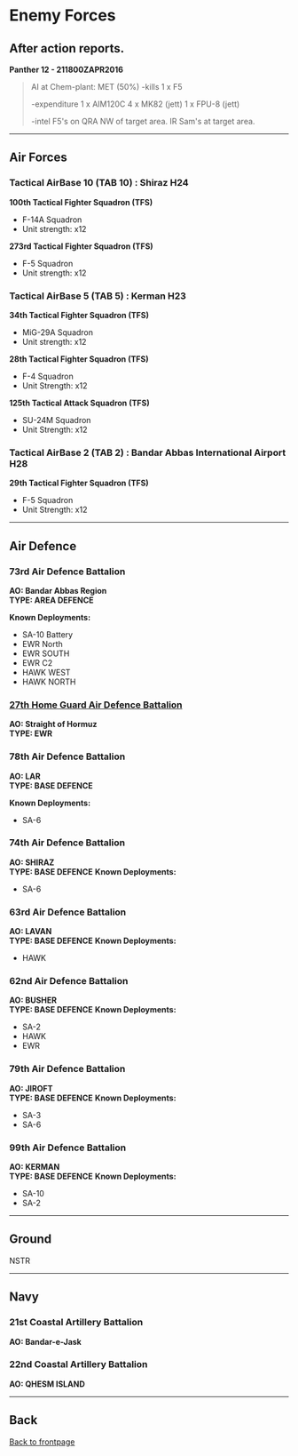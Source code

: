 # Enemy Forces

## After action reports.

**Panther 12 - 211800ZAPR2016**
> AI at Chem-plant: MET (50%)
> -kills
> 1 x F5
> 
> -expenditure
> 1 x AIM120C
> 4 x MK82 (jett)
> 1 x FPU-8 (jett)
> 
> -intel
> F5's on QRA NW of target area.
> IR Sam's at target area.


---

## Air Forces

### Tactical AirBase 10 (TAB 10) :  Shiraz H24
**100th Tactical Fighter Squadron (TFS)**
* F-14A Squadron
* Unit strength: x12  

**273rd Tactical Fighter Squadron (TFS)**  
* F-5 Squadron
* Unit strength: x12  


### Tactical AirBase 5 (TAB 5) :  Kerman H23
**34th Tactical Fighter Squadron (TFS)**
* MiG-29A Squadron
* Unit strength: x12  

**28th Tactical Fighter Squadron (TFS)**
* F-4 Squadron
* Unit Strength: x12  

**125th Tactical Attack Squadron (TFS)**
* SU-24M Squadron
* Unit Strength: x12  


### Tactical AirBase 2 (TAB 2) :  Bandar Abbas International Airport H28
**29th Tactical Fighter Squadron (TFS)**
* F-5 Squadron
* Unit Strength: x12  

---

## Air Defence

### 73rd Air Defence Battalion
**AO: Bandar Abbas Region**  
**TYPE: AREA DEFENCE**
  
**Known Deployments:**
* SA-10 Battery  
* EWR North  
* EWR SOUTH  
* EWR C2  
* HAWK WEST  
* HAWK NORTH  

### [27th Home Guard Air Defence Battalion](27TH_HG_BATT.MD)
**AO: Straight of Hormuz**  
**TYPE: EWR**

### 78th Air Defence Battalion
**AO: LAR**  
**TYPE: BASE DEFENCE**
  
**Known Deployments:**
* SA-6  


### 74th Air Defence Battalion
**AO: SHIRAZ**  
**TYPE: BASE DEFENCE**
**Known Deployments:**
* SA-6  


### 63rd Air Defence Battalion
**AO: LAVAN**  
**TYPE: BASE DEFENCE**
**Known Deployments:**
* HAWK  

### 62nd Air Defence Battalion
**AO: BUSHER**  
**TYPE: BASE DEFENCE**
**Known Deployments:**
* SA-2  
* HAWK  
* EWR  


### 79th Air Defence Battalion
**AO: JIROFT**  
**TYPE: BASE DEFENCE**
**Known Deployments:**
* SA-3  
* SA-6  


### 99th Air Defence Battalion
**AO: KERMAN**  
**TYPE: BASE DEFENCE**
**Known Deployments:**
* SA-10  
* SA-2  

---

## Ground
NSTR  

---

## Navy


### 21st Coastal Artillery Battalion
**AO: Bandar-e-Jask**  


### 22nd Coastal Artillery Battalion
**AO: QHESM ISLAND**  

---

## Back
[Back to frontpage](https://132nd-vwing.github.io/OPUF-Brief/)